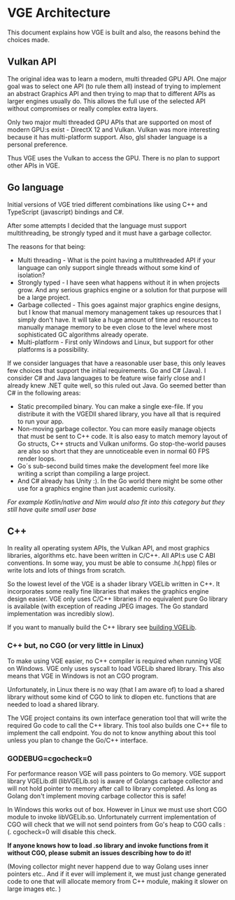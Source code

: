 # VGE Architecture

This document explains how VGE is built and also, the reasons behind the choices made.


## Vulkan API

The original idea was to learn a modern, multi threaded GPU API. One major goal was to select one API (to rule them all) instead of trying to implement an abstract Graphics API and then trying to map that to different APIs as larger engines usually do.
This allows the full use of the selected API without compromises or really complex extra layers.

Only two major multi threaded GPU APIs that are supported on most of modern GPU:s exist - DirectX 12 and Vulkan.
Vulkan was more interesting because it has multi-platform support. Also, glsl shader language is a personal preference.

Thus VGE uses the Vulkan to access the GPU. There is no plan to support other APIs in VGE.

## Go language

Initial versions of VGE tried different combinations like using C++ and TypeScript (javascript) bindings and C#.

After some attempts I decided that the language must support multithreading, be strongly typed and it must have a garbage collector.

The reasons for that being:
- Multi threading - What is the point having a multithreaded API if your language can only support single threads without some kind of isolation?
- Strongly typed - I have seen what happens without it in when projects grow. And any serious graphics engine or a solution for that purpose will be a large project.
- Garbage collected - This goes against major graphics engine designs, but I know that manual memory management takes up resources that I simply don't have. It will take a huge amount of time and resources to manually manage memory to be even close to the level where most sophisticated GC algorithms already operate.
- 	Multi-platform - First only Windows and Linux, but support for other platforms is a possibility.

If we consider languages that have a reasonable user base, this only leaves few choices that support the initial requirements. Go and C# (Java). I consider C# and Java languages to be feature wise fairly close and I already knew .NET quite well, so this ruled out Java. Go seemed better than C# in the following areas:
- Static precompiled binary. You can make a single exe-file. If you distribute it with the VGEDll shared library, you have all that is required to run your app.
- Non-moving garbage collector. You can more easily manage objects that must be sent to C++ code. It is also easy to match memory layout of Go structs, C++ structs and Vulkan uniforms. Go stop-the-world pauses are also so short that they are unnoticeable even in normal 60 FPS render loops.
- Go´s sub-second build times make the development feel more like writing a script than compiling a large project.
- And C# already has Unity :). In the Go world there might be some other use for a graphics engine than just academic curiosity.

*For example Kotlin/native and Nim would also fit into this category but they still have quite small user base*

## C++

In reality all operating system APIs, the Vulkan API, and most graphics libraries, algorithms etc. have been written in C/C++. All API:s use C ABI conventions. In some way, you must be able to consume .h(.hpp) files or write lots and lots of things from scratch.

So the lowest level of the VGE is a shader library VGELib written in C++. It incorporates some really fine libraries that makes the graphics engine design easier.
VGE only uses C/C++ libraries if no equivalent pure Go library is available (with exception of reading JPEG images. The Go standard implementation was incredibly slow).

If you want to manually build the C++ library see [building VGELib](build_vgelib.md).

### C++ but, no CGO (or very little in Linux)

To make using VGE easier, no C++ compiler is required when running VGE on Windows. VGE only uses syscall to load VGELib shared library.
This also means that VGE in Windows is not an CGO program.

Unfortunately, in Linux there is no way (that I am aware of) to load a shared library
without some kind of CGO to link to dlopen etc. functions that are needed to load a shared library.

The VGE project contains its own interface generation tool that will write the required Go code to call the C++ library.
This tool also builds one C++ file to implement the call endpoint.
You do not to know anything about this tool unless you plan to change the Go/C++ interface.

### GODEBUG=cgocheck=0

For performance reason VGE will pass pointers to Go memory. VGE support library VGELib.dll (libVGELib.so) is aware of Golangs carbage collector and will not hold pointer to memory after call to library completed. As long as Golang don't implement moving carbage collector this is safe! 

In Windows this works out of box. However in Linux we must use short CGO module to invoke libVGELib.so. 
Unfortunately currrent implementation of CGO will check that we will not send pointers from Go's heap to CGO calls :(. cgocheck=0 will disable this check.

**If anyone knows how to load .so library and invoke functions from it without CGO, please submit an issues describing how to do it!**

(Moving collector might never happend due to way Golang uses inner pointers etc.. And if it ever will implement it, we must just change generated code to one that will allocate memory from C++ module, making it slower on large images etc. )




